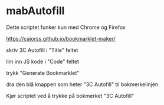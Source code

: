 # mabAutofill

Dette scriptet funker kun med Chrome og Firefox

https://caiorss.github.io/bookmarklet-maker/

skriv 3C Autofill i "Title" feltet

lim inn JS kode i "Code" feltet

trykk "Generate Bookmarklet"

dra den blå knappen som heter "3C Autofill" til bokmerkelinjen


Kjør scriptet ved å trykke på bokmerket "3C Autofill"
